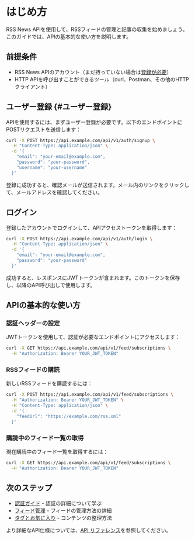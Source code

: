 # はじめ方

RSS News APIを使用して、RSSフィードの管理と記事の収集を始めましょう。このガイドでは、APIの基本的な使い方を説明します。

## 前提条件

- RSS News APIのアカウント（まだ持っていない場合は[登録が必要](#ユーザー登録)）
- HTTP APIを呼び出すことができるツール（curl、Postman、その他のHTTPクライアント）

## ユーザー登録 {#ユーザー登録}

APIを使用するには、まずユーザー登録が必要です。以下のエンドポイントにPOSTリクエストを送信します：

```bash
curl -X POST https://api.example.com/api/v1/auth/signup \
  -H "Content-Type: application/json" \
  -d '{
    "email": "your-email@example.com",
    "password": "your-password",
    "username": "your-username"
  }'
```

登録に成功すると、確認メールが送信されます。メール内のリンクをクリックして、メールアドレスを確認してください。

## ログイン

登録したアカウントでログインして、APIアクセストークンを取得します：

```bash
curl -X POST https://api.example.com/api/v1/auth/login \
  -H "Content-Type: application/json" \
  -d '{
    "email": "your-email@example.com",
    "password": "your-password"
  }'
```

成功すると、レスポンスにJWTトークンが含まれます。このトークンを保存し、以降のAPI呼び出しで使用します。

## APIの基本的な使い方

### 認証ヘッダーの設定

JWTトークンを使用して、認証が必要なエンドポイントにアクセスします：

```bash
curl -X GET https://api.example.com/api/v1/feed/subscriptions \
  -H "Authorization: Bearer YOUR_JWT_TOKEN"
```

### RSSフィードの購読

新しいRSSフィードを購読するには：

```bash
curl -X POST https://api.example.com/api/v1/feed/subscriptions \
  -H "Authorization: Bearer YOUR_JWT_TOKEN" \
  -H "Content-Type: application/json" \
  -d '{
    "feedUrl": "https://example.com/rss.xml"
  }'
```

### 購読中のフィード一覧の取得

現在購読中のフィード一覧を取得するには：

```bash
curl -X GET https://api.example.com/api/v1/feed/subscriptions \
  -H "Authorization: Bearer YOUR_JWT_TOKEN"
```

## 次のステップ

- [認証ガイド](authentication.md) - 認証の詳細について学ぶ
- [フィード管理](feed-management.md) - フィードの管理方法の詳細
- [タグとお気に入り](tags-favorites.md) - コンテンツの整理方法

より詳細なAPI仕様については、[API リファレンス](../api/reference.md)を参照してください。